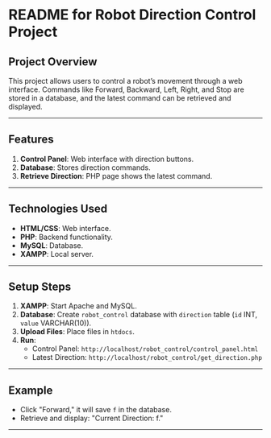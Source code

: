 # README for Robot Direction Control Project

## Project Overview
This project allows users to control a robot’s movement through a web interface. Commands like Forward, Backward, Left, Right, and Stop are stored in a database, and the latest command can be retrieved and displayed.

---

## Features
1. **Control Panel**: Web interface with direction buttons.
2. **Database**: Stores direction commands.
3. **Retrieve Direction**: PHP page shows the latest command.

---

## Technologies Used
- **HTML/CSS**: Web interface.
- **PHP**: Backend functionality.
- **MySQL**: Database.
- **XAMPP**: Local server.

---

## Setup Steps
1. **XAMPP**: Start Apache and MySQL.
2. **Database**: Create `robot_control` database with `direction` table (`id` INT, `value` VARCHAR(10)).
3. **Upload Files**: Place files in `htdocs`.
4. **Run**:
   - Control Panel: `http://localhost/robot_control/control_panel.html`
   - Latest Direction: `http://localhost/robot_control/get_direction.php`

---

## Example
- Click "Forward," it will save `f` in the database.
- Retrieve and display: "Current Direction: f."

---
